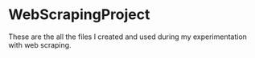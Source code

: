 # WebScrapingProject
These are the all the files I created and used during my experimentation with web scraping.
